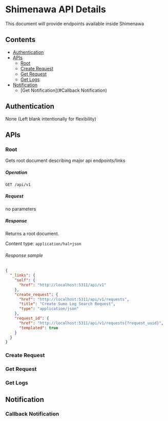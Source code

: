# Shimenawa API Details
This document will provide endpoints available inside Shimenawa

## Contents
- [Authentication](#Authentication)
- [APIs](#APIs)
    -  [Root](#Root)
    -  [Create Request](#Create-Request)
    -  [Get Request](#Get-Request)
    -  [Get Logs](#Get-Logs)
- [Notification](#Notification)
    -  [Get Notification](#Callback Notification)

## Authentication
None (Left blank intentionally for flexibility)

## APIs

### Root
Gets root document describing major api endpoints/links

##### Operation
`GET /api/v1`

##### Request
no parameters

##### Response
Returns a root document.

Content type: `application/hal+json`  

###### Response sample
```json
{
  "_links": {
    "self": {
      "href": "http://localhost:5311/api/v1"
    },
    "create_request": {
      "href": "http://localhost:5311/api/v1/requests",
      "title": "Create Sumo Log Search Request",
      "type": "application/json"
    },
    "request_id": {
      "href": "http://localhost:5311/api/v1/requests{?request_uuid}",
      "templated": true
    }
  }
}
```

### Create Request

### Get Request

### Get Logs

## Notification

### Callback Notification
